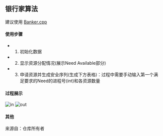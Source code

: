 ## 银行家算法

建议使用 [Banker.cpp](Banker.cpp)

#### 使用步骤

* 1. 初始化数据
* 2. 显示资源分配情况(展示Need Available部分)
* 3. 申请资源并生成安全序列(生成下方表格)：过程中需要手动输入第一个满足要求的Need的进程号(int)和各资源数量


#### 过程展示

![in](https://i.loli.net/2020/05/13/kyCE7joFiYgazLB.png)
![out](https://i.loli.net/2020/05/13/sK75imRCUVLFeZD.png)

#### 其他
来源自：仓库所有者
